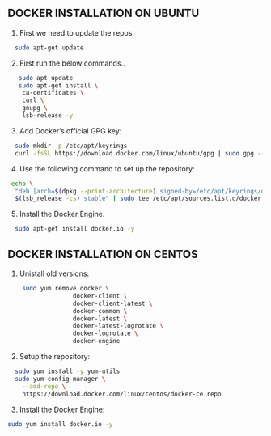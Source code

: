 ## DOCKER INSTALLATION ON UBUNTU


1. First we need to update the repos.
              





```bash
  sudo apt-get update
```

2. First run the below commands..

```bash
   sudo apt update
   sudo apt-get install \
    ca-certificates \
    curl \
    gnupg \
    lsb-release -y
```
3. Add Docker’s official GPG key:

```bash
  sudo mkdir -p /etc/apt/keyrings
  curl -fsSL https://download.docker.com/linux/ubuntu/gpg | sudo gpg --dearmor -o /etc/apt/keyrings/docker.gpg
```
4. Use the following command to set up the repository:


```bash
 echo \
  "deb [arch=$(dpkg --print-architecture) signed-by=/etc/apt/keyrings/docker.gpg] https://download.docker.com/linux/ubuntu \
  $(lsb_release -cs) stable" | sudo tee /etc/apt/sources.list.d/docker.list > /dev/null
```
5. Install the Docker Engine.


```bash
  sudo apt-get install docker.io -y
  ```

  ## DOCKER INSTALLATION ON CENTOS

  1. Unistall old versions:

```bash
    sudo yum remove docker \
                  docker-client \
                  docker-client-latest \
                  docker-common \
                  docker-latest \
                  docker-latest-logrotate \
                  docker-logrotate \
                  docker-engine
```
2. Setup the repository:
```bash
  sudo yum install -y yum-utils
  sudo yum-config-manager \
    --add-repo \
    https://download.docker.com/linux/centos/docker-ce.repo      
```
 3. Install the Docker Engine:

```bash
sudo yum install docker.io -y
```

